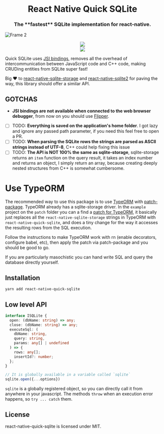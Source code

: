 <h1 align="center">React Native Quick SQLite</h1>

<h3 align="center">The **fastest** SQLite implementation for react-native.</h3>

![Frame 2](https://user-images.githubusercontent.com/1634213/127499575-aed1d0e2-8a93-42ab-917e-badaab8916f6.png)

<div align="center">
<a align="center" href="https://github.com/ospfranco?tab=followers">
  <img src="https://img.shields.io/github/followers/ospfranco?label=Follow%20%40ospfranco&style=social" />
</a>
<br />
<a align="center" href="https://twitter.com/ospfranco">
  <img src="https://img.shields.io/twitter/follow/ospfranco?label=Follow%20%40ospfranco&style=social" />
</a>
</div>

Quick SQLite uses [JSI bindings](https://formidable.com/blog/2019/jsi-jsc-part-2/), removes all the overhead of intercommunication between JavaScript code and C++ code, making CRUDing entities from SQLite super fast!

Big ❤️ to [react-native-sqlite-storage](https://github.com/andpor/react-native-sqlite-storage) and [react-native-sqlite2](https://github.com/craftzdog/react-native-sqlite-2) for paving the way, this library should offer a similar API.

## GOTCHAS

- **JSI bindings are not available when connected to the web browser debugger**, from now on you should use [Flipper](https://github.com/facebook/flipper).
- [ ] TODO: **Everything is saved on the application's home folder**. I got lazy and ignore any passed path parameter, if you need this feel free to open a PR. 
- [ ] TODO: **When parsing the SQLite rows the strings are parsed as ASCII strings instead of UTF-8**, C++ could help fixing this issue
- [ ] TODO: **The API is NOT 100% the same as sqlite-storage**, sqlite-storage returns an `item` function on the query result, it takes an index number and returns an object, I simply return an array, because creating deeply nested structures from C++ is somewhat cumbersome.

# Use TypeORM

The recommended way to use this package is to use [TypeORM](https://github.com/typeorm/typeorm) with [patch-package](https://github.com/ds300/patch-package). TypeORM already has a sqlite-storage driver. In the `example` project on the `patch` folder you can a find a [patch for TypeORM](https://github.com/ospfranco/react-native-quick-sqlite/blob/main/example/patches/typeorm%2B0.2.31.patch), it basically just replaces all the `react-native-sqlite-storage` strings in TypeORM with `react-native-quick-sqlite`, and does a tiny change for the way it accesses the resulting rows from the SQL execution.

Follow the instructions to make TypeORM work with rn (enable decorators, configure babel, etc), then apply the patch via patch-package and you should be good to go.

If you are particularly masochistic you can hand write SQL and query the database directly yourself.

## Installation

```bash
yarn add react-native-quick-sqlite
```
## Low level API

```typescript
interface ISQLite {
  open: (dbName: string) => any;
  close: (dbName: string) => any;
  executeSql: (
    dbName: string,
    query: string,
    params: any[] | undefined
  ) => {
    rows: any[];
    insertId?: number;
  };
}

// It is globally available in a variable called `sqlite`
sqlite.open({...options})
```

`sqlite` is a globally registered object, so you can directly call it from anywhere in your javascript. The methods `throw` when an execution error happens, so `try ... catch` them.

## License

react-native-quick-sqlite is licensed under MIT.
